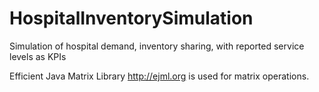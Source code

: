 # HospitalInventorySimulation
Simulation of hospital demand, inventory sharing, with reported service levels as KPIs

Efficient Java Matrix Library <http://ejml.org> is used for matrix operations.